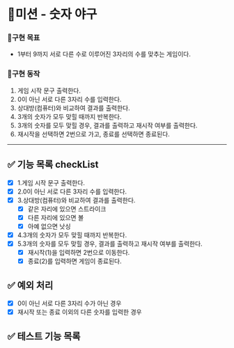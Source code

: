 # 🚀미션 - 숫자 야구

### 💙구현 목표

- 1부터 9까지 서로 다른 수로 이루어진 3자리의 수를 맞추는 게임이다.

### 📜구현 동작

1. 게임 시작 문구 출력한다.
2. 0이 아닌 서로 다른 3자리 수를 입력한다.
3. 상대방(컴퓨터)와 비교하여 결과를 출력한다.
4. 3개의 숫자가 모두 맞힐 때까지 반복한다.
5. 3개의 숫자를 모두 맞힐 경우, 결과를 출력하고 재시작 여부를 출력한다.
6. 재시작을 선택하면 2번으로 가고, 종료를 선택하면 종료된다.

---

## ✅ 기능 목록 checkList

- [x] 1.게임 시작 문구 출력한다.
- [x] 2.0이 아닌 서로 다른 3자리 수를 입력한다.
- [x] 3.상대방(컴퓨터)와 비교하여 결과를 출력한다.
  - [x] 같은 자리에 있으면 스트라이크
  - [x] 다른 자리에 있으면 볼
  - [x] 아예 없으면 낫싱
- [x] 4.3개의 숫자가 모두 맞힐 때까지 반복한다.
- [x] 5.3개의 숫자를 모두 맞힐 경우, 결과를 출력하고 재시작 여부를 출력한다.
  - [x] 재시작(1)을 입력하면 2번으로 이동한다.
  - [x] 종료(2)를 입력하면 게임이 종료된다.

## ✅ 예외 처리

- [x] 0이 아닌 서로 다른 3자리 수가 아닌 경우
- [x] 재시작 또는 종료 이외의 다른 숫자를 입력한 경우

## ✅ 테스트 기능 목록
